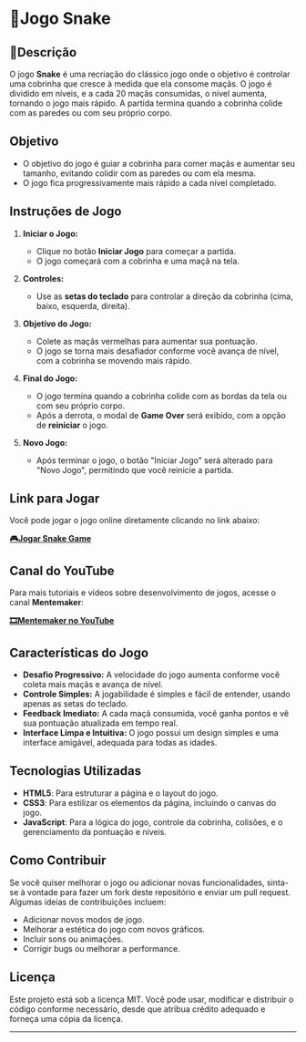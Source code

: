 


# **🐍Jogo Snake**

## **📌Descrição**
O jogo **Snake** é uma recriação do clássico jogo onde o objetivo é controlar uma cobrinha que cresce à medida que ela consome maçãs. O jogo é dividido em níveis, e a cada 20 maçãs consumidas, o nível aumenta, tornando o jogo mais rápido. A partida termina quando a cobrinha colide com as paredes ou com seu próprio corpo.

## **Objetivo**
- O objetivo do jogo é guiar a cobrinha para comer maçãs e aumentar seu tamanho, evitando colidir com as paredes ou com ela mesma.
- O jogo fica progressivamente mais rápido a cada nível completado.

## **Instruções de Jogo**
1. **Iniciar o Jogo:**
   - Clique no botão **Iniciar Jogo** para começar a partida.
   - O jogo começará com a cobrinha e uma maçã na tela.
   
2. **Controles:**
   - Use as **setas do teclado** para controlar a direção da cobrinha (cima, baixo, esquerda, direita).

3. **Objetivo do Jogo:**
   - Colete as maçãs vermelhas para aumentar sua pontuação.
   - O jogo se torna mais desafiador conforme você avança de nível, com a cobrinha se movendo mais rápido.

4. **Final do Jogo:**
   - O jogo termina quando a cobrinha colide com as bordas da tela ou com seu próprio corpo.
   - Após a derrota, o modal de **Game Over** será exibido, com a opção de **reiniciar** o jogo.

5. **Novo Jogo:**
   - Após terminar o jogo, o botão "Iniciar Jogo" será alterado para "Novo Jogo", permitindo que você reinicie a partida.

## **Link para Jogar**
Você pode jogar o jogo online diretamente clicando no link abaixo:

[**🎮Jogar Snake Game**](https://makerjunior.github.io/Snake_Game/)

## **Canal do YouTube**
Para mais tutoriais e vídeos sobre desenvolvimento de jogos, acesse o canal **Mentemaker**:

[**🎞️Mentemaker no YouTube**](https://www.youtube.com/@mentemaker)

## **Características do Jogo**
- **Desafio Progressivo:** A velocidade do jogo aumenta conforme você coleta mais maçãs e avança de nível.
- **Controle Simples:** A jogabilidade é simples e fácil de entender, usando apenas as setas do teclado.
- **Feedback Imediato:** A cada maçã consumida, você ganha pontos e vê sua pontuação atualizada em tempo real.
- **Interface Limpa e Intuitiva:** O jogo possui um design simples e uma interface amigável, adequada para todas as idades.

## **Tecnologias Utilizadas**
- **HTML5**: Para estruturar a página e o layout do jogo.
- **CSS3**: Para estilizar os elementos da página, incluindo o canvas do jogo.
- **JavaScript**: Para a lógica do jogo, controle da cobrinha, colisões, e o gerenciamento da pontuação e níveis.

## **Como Contribuir**
Se você quiser melhorar o jogo ou adicionar novas funcionalidades, sinta-se à vontade para fazer um fork deste repositório e enviar um pull request. Algumas ideias de contribuições incluem:
- Adicionar novos modos de jogo.
- Melhorar a estética do jogo com novos gráficos.
- Incluir sons ou animações.
- Corrigir bugs ou melhorar a performance.

## **Licença**
Este projeto está sob a licença MIT. Você pode usar, modificar e distribuir o código conforme necessário, desde que atribua crédito adequado e forneça uma cópia da licença.

---
